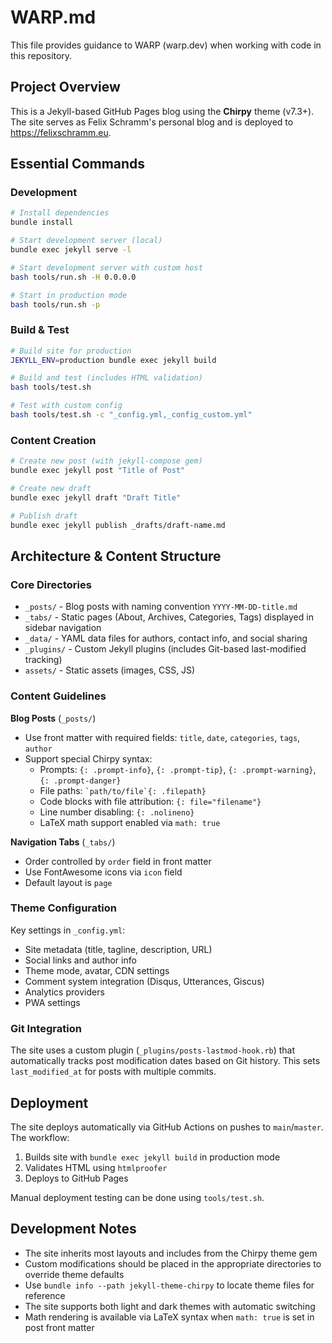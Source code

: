 # WARP.md

This file provides guidance to WARP (warp.dev) when working with code in this repository.

## Project Overview

This is a Jekyll-based GitHub Pages blog using the **Chirpy** theme (v7.3+). The site serves as Felix Schramm's personal blog and is deployed to https://felixschramm.eu.

## Essential Commands

### Development
```bash
# Install dependencies
bundle install

# Start development server (local)
bundle exec jekyll serve -l

# Start development server with custom host
bash tools/run.sh -H 0.0.0.0

# Start in production mode
bash tools/run.sh -p
```

### Build & Test
```bash
# Build site for production
JEKYLL_ENV=production bundle exec jekyll build

# Build and test (includes HTML validation)
bash tools/test.sh

# Test with custom config
bash tools/test.sh -c "_config.yml,_config_custom.yml"
```

### Content Creation
```bash
# Create new post (with jekyll-compose gem)
bundle exec jekyll post "Title of Post"

# Create new draft
bundle exec jekyll draft "Draft Title"

# Publish draft
bundle exec jekyll publish _drafts/draft-name.md
```

## Architecture & Content Structure

### Core Directories
- `_posts/` - Blog posts with naming convention `YYYY-MM-DD-title.md`
- `_tabs/` - Static pages (About, Archives, Categories, Tags) displayed in sidebar navigation
- `_data/` - YAML data files for authors, contact info, and social sharing
- `_plugins/` - Custom Jekyll plugins (includes Git-based last-modified tracking)
- `assets/` - Static assets (images, CSS, JS)

### Content Guidelines

**Blog Posts** (`_posts/`)
- Use front matter with required fields: `title`, `date`, `categories`, `tags`, `author`
- Support special Chirpy syntax:
  - Prompts: `{: .prompt-info}`, `{: .prompt-tip}`, `{: .prompt-warning}`, `{: .prompt-danger}`
  - File paths: `` `path/to/file`{: .filepath} ``
  - Code blocks with file attribution: `{: file="filename"}`
  - Line number disabling: `{: .nolineno}`
  - LaTeX math support enabled via `math: true`

**Navigation Tabs** (`_tabs/`)
- Order controlled by `order` field in front matter
- Use FontAwesome icons via `icon` field
- Default layout is `page`

### Theme Configuration
Key settings in `_config.yml`:
- Site metadata (title, tagline, description, URL)
- Social links and author info
- Theme mode, avatar, CDN settings
- Comment system integration (Disqus, Utterances, Giscus)
- Analytics providers
- PWA settings

### Git Integration
The site uses a custom plugin (`_plugins/posts-lastmod-hook.rb`) that automatically tracks post modification dates based on Git history. This sets `last_modified_at` for posts with multiple commits.

## Deployment

The site deploys automatically via GitHub Actions on pushes to `main`/`master`. The workflow:
1. Builds site with `bundle exec jekyll build` in production mode
2. Validates HTML using `htmlproofer`
3. Deploys to GitHub Pages

Manual deployment testing can be done using `tools/test.sh`.

## Development Notes

- The site inherits most layouts and includes from the Chirpy theme gem
- Custom modifications should be placed in the appropriate directories to override theme defaults
- Use `bundle info --path jekyll-theme-chirpy` to locate theme files for reference
- The site supports both light and dark themes with automatic switching
- Math rendering is available via LaTeX syntax when `math: true` is set in post front matter